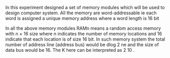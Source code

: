In  this experiment  designed a set of memory modules which will be used to design computer
system. All the memory are word-addressable ie each word is assigned a unique memory address where
a word length is 16 bit

In all the above memory modules RAMn means a random access memory with n × 16 size where
n indicates the number of memory locations and 16 indicate that each location is of size 16 bit. In
such memory system the total number of address line (address bus) would be dlog 2 ne and the size
of data bus would be 16. The K here can be interpreted as 2 10 .
